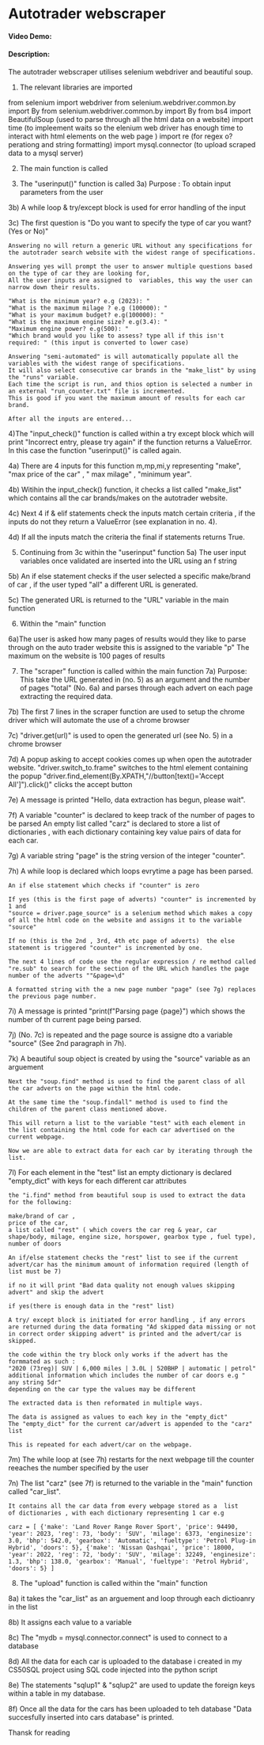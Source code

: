 # Autotrader webscraper
#### Video Demo:  <URL HERE>
#### Description:
The autotrader webscraper utilises selenium webdriver and beautiful soup.

1) The relevant libraries are imported

from selenium import webdriver 
from selenium.webdriver.common.by import By
from selenium.webdriver.common.by import By 
from bs4 import BeautifulSoup (used to parse through all the html data on a website)
import time (to impleement waits so the elenium web driver has enough time to interact with html elements on the web page )
import re  (for regex o?perationg and string formatting)
import mysql.connector (to upload scraped data to a mysql server)

2) The main function is called

3) The "userinput()" function is called 
3a) Purpose : To obtain  input parameters from the user

3b) A while loop & try/except block is used for error handling of the input

3c) The first question is "Do you want to specify the type of car you want? (Yes or No)"

    Answering no will return a generic URL without any specifications for the autotrader search website with the widest range of specifications.

    Answering yes will prompt the user to answer multiple questions based on the type of car they are looking for, 
    All the user inputs are assigned to  variables, this way the user can narrow down their results.

    "What is the minimum year? e.g (2023): "
    "What is the maximum milage ? e.g (100000): "
    "What is your maximum budget? e.g(100000): "
    "What is the maximum engine size? e.g(3.4): "
    "Maximum engine power? e.g(500): "
    "Which brand would you like to assess? type all if this isn't required: " (this input is converted to lower case)

    Answering "semi-automated" is will automatically populate all the variables with the widest range of specifications.
    It will also select consecutive car brands in the "make_list" by using the "runs" variable. 
    Each time the script is run, and thios option is selected a number in an external "run_counter.txt" file is incremented. 
    This is good if you want the maximum amount of results for each car brand. 

    After all the inputs are entered...

4)The "input_check()" function is called within a try except block which will print "Incorrect entry, please try again" if the function returns a ValueError. In this case the function "userinput()" is called again.

4a) There are 4 inputs for this function m,mp,mi,y representing "make", "max price of the car" , " max milage" , "minimum year".

4b) Witihin the input_check() function, it checks a list called "make_list"  which contains all the car brands/makes on the autotrader website.

4c) Next 4 if & elif statements check the inputs match certain criteria , if the inputs do not they return a ValueError (see explanation in no. 4).

4d) If all the inputs match the criteria the final if statements returns True.


5) Continuing from 3c within the "userinput" function
5a) The user input variables once validated are inserted into the URL using an f string

5b) An if else statement checks if the user selected a specific make/brand of car , if the user typed "all" a different URL is generated.

5c) The generated URL is returned to the "URL" variable in the main function

6) Within the "main" function

6a)The user is asked how many pages of results would they like to parse through on the auto trader website this is assigned to the variable "p"
   The maximum on the website is 100 pages of results 

7) The "scraper" function is called within the main function
7a) Purpose: This take the URL generated in (no. 5) as an argument  and the number of pages "total" (No. 6a) and parses through each advert on each page extracting the required data.

7b) The first 7 lines in the scraper function are used to setup the chrome driver which will automate the use of a chrome browser

7c) "driver.get(url)" is used to  open the generated url (see No. 5) in a chrome browser

7d) A popup asking to accept cookies comes up when open the autotrader website.
    "driver.switch_to.frame" switches to the html element containing the popup
    "driver.find_element(By.XPATH,"//button[text()='Accept All']").click()" clicks the accept button

7e) A message is printed "Hello, data extraction has begun, please wait".

7f) A variable "counter" is declared to keep track of the number of pages to be parsed
    An empty list called "carz" is declared to store a list of dictionaries , with each dictionary containing key value pairs of data for each car.

7g) A variable string "page" is the string version of the integer "counter".

7h) A while loop is declared which loops evrytime a page has been parsed.

    An if else statement which checks if "counter" is zero

    If yes (this is the first page of adverts) "counter" is incremented by 1 and 
    "source = driver.page_source" is a selenium method which makes a copy of all the html code on the website and assigns it to the variable "source"

    If no (this is the 2nd , 3rd, 4th etc page of adverts)  the else statement is triggered "counter" is incremented by one.
   
    The next 4 lines of code use the regular expression / re method called "re.sub" to search for the section of the URL which handles the page number of the adverts ""&page=\d"

    A formatted string with the a new page number "page" (see 7g) replaces the previous page number.

7i) A message is printed "print(f"Parsing page {page}") which shows the number of th current page being parsed.

7j) (No. 7c) is repeated and the page source is assigne dto a variable "source" (See 2nd paragraph in 7h).

7k) A beautiful soup object is created by using the "source" variable as an arguement
    
    Next the "soup.find" method is used to find the parent class of all the car adverts on the page within the html code.

    At the same time the "soup.findall" method is used to find the children of the parent class mentioned above. 

    This will return a list to the variable "test" with each element in the list containing the html code for each car advertised on the current webpage.

    Now we are able to extract data for each car by iterating through the list.

7l) For each element in the "test" list 
    an empty dictionary is declared "empty_dict" with keys for each different car attributes

    the "i.find" method from beautiful soup is used to extract the data for the following:

    make/brand of car , 
    price of the car, 
    a list called "rest" ( which covers the car reg & year, car shape/body, milage, engine size, horspower, gearbox type , fuel type),
    number of doors

    An if/else statement checks the "rest" list to see if the current advert/car has the minimum amount of information required (length of list must be 7) 
    
    if no it will print "Bad data quality not enough values skipping advert" and skip the advert

    if yes(there is enough data in the "rest" list)
 
    A try/ except block is initiated for error handling , if any errors are returned during the data formating "Ad skipped data missing or not in correct order skipping advert" is printed and the advert/car is skipped.

    the code within the try block only works if the advert has the formmated as such :
    "2020 (73reg)| SUV | 6,000 miles | 3.0L | 520BHP | automatic | petrol" 
    additional information which includes the number of car doors e.g " any string 5dr"
    depending on the car type the values may be different

    The extracted data is then reformated in multiple ways.
    
    The data is assigned as values to each key in the "empty_dict"
    The "empty_dict" for the current car/advert is appended to the "carz" list

    This is repeated for each advert/car on the webpage. 

7m) The while loop at (see 7h) restarts for the next webpage till the counter reeaches the number specified by the user 

7n) The list "carz" (see 7f) is returned to the variable in the "main" function called "car_list".

    It contains all the car data from every webpage stored as a  list     of dictionaries , with each dictionary representing 1 car e.g 
    
    carz = [ {'make': 'Land Rover Range Rover Sport', 'price': 94490, 'year': 2023, 'reg': 73, 'body': 'SUV', 'milage': 6373, 'enginesize': 3.0, 'bhp': 542.0, 'gearbox': 'Automatic', 'fueltype': 'Petrol Plug-in Hybrid', 'doors': 5}, {'make': 'Nissan Qashqai', 'price': 18000, 'year': 2022, 'reg': 72, 'body': 'SUV', 'milage': 32249, 'enginesize': 1.3, 'bhp': 138.0, 'gearbox': 'Manual', 'fueltype': 'Petrol Hybrid', 'doors': 5} ]

8) The "upload" function is called within the "main" function

8a) it takes the "car_list" as an arguement and loop through each dictioanry in the list

8b) It assigns each value to a variable 

8c) The "mydb = mysql.connector.connect" is used to connect to a database

8d) All the data for each car is uploaded to the database i created in my CS50SQL project  using SQL code injected into the python script

8e) The statements "sqlup1" & "sqlup2" are used to update the foreign keys within a table in my database.

8f) Once all the data for the cars has been uploaded to teh database "Data succesfully inserted into cars database" is printed.

Thansk for reading 
